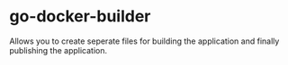 # go-docker-builder

Allows you to create seperate files for building the application and finally publishing the application.
